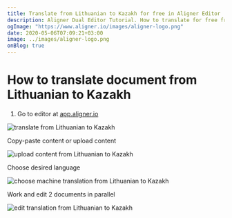 ```yaml
---
title: Translate from Lithuanian to Kazakh for free in Aligner Editor
description: Aligner Dual Editor Tutorial. How to translate for free from Lithuanian to Kazakh. Aligner is multilingual document management platform. 
ogImage: "https://www.aligner.io/images/aligner-logo.png"
date: 2020-05-06T07:09:21+03:00
image: ../images/aligner-logo.png
onBlog: true
---
```


# How to translate document from Lithuanian to Kazakh

1. Go to editor at [app.aligner.io](https://app.aligner.io "Aligner App web page")

![translate from Lithuanian to Kazakh](../aligner-blank-editor.png "translate from Lithuanian to Kazakh")

Copy-paste content or upload content

![upload content from Lithuanian to Kazakh](../aligner-uploaded-document.png "upload content from Lithuanian to Kazakh")

Choose desired language

![choose machine translation from Lithuanian to Kazakh](../aligner-language-dropdown.png "choose machine translation from Lithuanian to Kazakh")

Work and edit 2 documents in parallel

![edit translation from Lithuanian to Kazakh](../aligner-double-sitded-editor.png "edit translation from Lithuanian to Kazakh")


